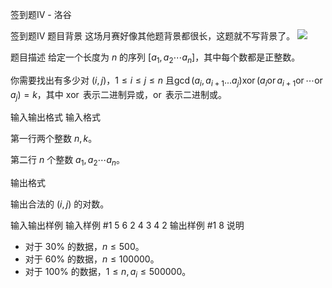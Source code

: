 



签到题IV - 洛谷














签到题IV
题目背景
这场月赛好像其他题背景都很长，这题就不写背景了。 ![](https://cdn.luogu.com.cn/upload/pic/1436.png)

题目描述
给定一个长度为 $n$ 的序列 $[a_1,a_2\cdots a_n]$，其中每个数都是正整数。


你需要找出有多少对 $(i,j)$，$1 \leq i \leq j \leq n$ 且$\gcd(a_i,a_{i+1}...a_j) \operatorname{xor} (a_i \operatorname{or} a_{i+1} \operatorname{or} \cdots \operatorname{or} a_j)=k$，其中 $\operatorname{xor}$ 表示二进制异或，$\operatorname{or}$ 表示二进制或。

输入输出格式
输入格式

第一行两个整数 $n,k$。

第二行 $n$ 个整数 $a_1,a_2\cdots a_n$。

输出格式

输出合法的 $(i,j)$ 的对数。

输入输出样例
输入样例 #1
5 6
2 4 3 4 2
输出样例 #1
8
说明
- 对于 $30\%$ 的数据，$n \leq 500$。
- 对于 $60\%$ 的数据，$n \leq 100000$。
- 对于 $100\%$ 的数据，$1 \leq n,a_i \leq 500000$。







